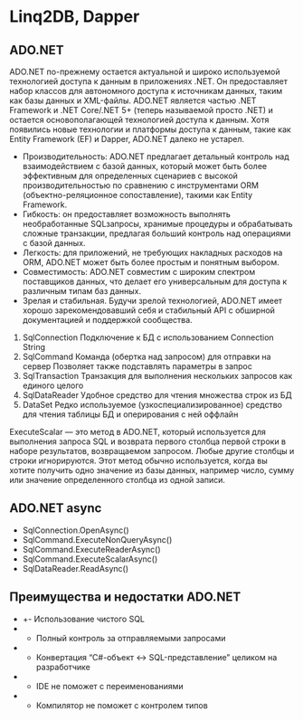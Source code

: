 # Linq2DB, Dapper



## ADO.NET

ADO.NET по-прежнему остается актуальной и широко используемой технологией доступа к данным в приложениях .NET.
Он предоставляет набор классов для автономного доступа к источникам данных, таким как базы данных и XML-файлы.
ADO.NET является частью .NET Framework и .NET Core/.NET 5+ (теперь называемой просто .NET) и остается основополагающей технологией доступа к данным. Хотя появились новые технологии и платформы доступа к данным, такие как Entity Framework (EF) и Dapper, ADO.NET далеко не устарел.

* Производительность: ADO.NET предлагает детальный контроль над взаимодействием с базой данных, который может быть более эффективным для определенных сценариев с высокой производительностью по сравнению с инструментами ORM (объектно-реляционное сопоставление), такими как Entity Framework.
* Гибкость: он предоставляет возможность выполнять необработанные SQLзапросы, хранимые процедуры и обрабатывать сложные транзакции, предлагая больший контроль над операциями с базой данных.
* Легкость: для приложений, не требующих накладных расходов на ORM, ADO.NET может быть более простым и понятным выбором.
* Совместимость: ADO.NET совместим с широким спектром поставщиков данных, что делает его универсальным для доступа к различным типам баз данных.
* Зрелая и стабильная. Будучи зрелой технологией, ADO.NET имеет хорошо зарекомендовавший себя и стабильный API с обширной документацией и поддержкой сообщества.

1. SqlConnection Подключение к БД с использованием Connection String 
2. SqlCommand Команда (обертка над запросом) для отправки на сервер Позволяет также подставлять параметры в запрос
3. SqlTransaction Транзакция для выполнения нескольких запросов как единого целого
4. SqlDataReader Удобное средство для чтения множества строк из БД
5. DataSet Редко используемое (узкоспециализированное) средство для чтения таблицы БД и оперирования с ней оффлайн

ExecuteScalar — это метод в ADO.NET, который используется для выполнения запроса SQL и возврата первого столбца первой строки в наборе результатов, возвращаемом запросом.
Любые другие столбцы и строки игнорируются. Этот метод обычно используется, когда вы хотите получить одно значение из базы данных, например число, сумму или значение определенного столбца из одной записи.

## ADO.NET async
* SqlConnection.OpenAsync()
* SqlCommand.ExecuteNonQueryAsync()
* SqlCommand.ExecuteReaderAsync()
* SqlCommand.ExecuteScalarAsync()
* SqlDataReader.ReadAsync()

## Преимущества и недостатки ADO.NET
* +- Использование чистого SQL
* + Полный контроль за отправляемыми запросами
* - Конвертация “C#-объект <-> SQL-представление” целиком на разработчике
* - IDE не поможет с переименованиями
* - Компилятор не поможет с контролем типов